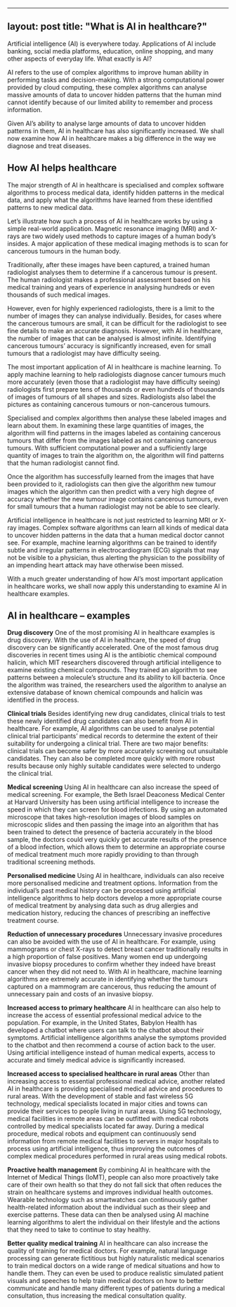 ---
layout: post
title:  "What is AI in healthcare?"
-----

Artificial intelligence (AI) is everywhere today. Applications of AI include banking, social media platforms, education, online shopping, and many other aspects of everyday life. What exactly is AI?

AI refers to the use of complex algorithms to improve human ability in performing tasks and decision-making. With a strong computational power provided by cloud computing, these complex algorithms can analyse massive amounts of data to uncover hidden patterns that the human mind cannot identify because of our limited ability to remember and process information.

Given AI’s ability to analyse large amounts of data to uncover hidden patterns in them, AI in healthcare has also significantly increased. We shall now examine how AI in healthcare makes a big difference in the way we diagnose and treat diseases.

## How AI helps healthcare
The major strength of AI in healthcare is specialised and complex software algorithms to process medical data, identify hidden patterns in the medical data, and apply what the algorithms have learned from these identified patterns to new medical data.

Let’s illustrate how such a process of AI in healthcare works by using a simple real-world application. Magnetic resonance imaging (MRI) and X-rays are two widely used methods to capture images of a human body’s insides. A major application of these medical imaging methods is to scan for cancerous tumours in the human body.

Traditionally, after these images have been captured, a trained human radiologist analyses them to determine if a cancerous tumour is present. The human radiologist makes a professional assessment based on his medical training and years of experience in analysing hundreds or even thousands of such medical images.

However, even for highly experienced radiologists, there is a limit to the number of images they can analyse individually. Besides, for cases where the cancerous tumours are small, it can be difficult for the radiologist to see fine details to make an accurate diagnosis. However, with AI in healthcare, the number of images that can be analysed is almost infinite. Identifying cancerous tumours’ accuracy is significantly increased, even for small tumours that a radiologist may have difficulty seeing.

The most important application of AI in healthcare is machine learning. To apply machine learning to help radiologists diagnose cancer tumours much more accurately (even those that a radiologist may have difficulty seeing) radiologists first prepare tens of thousands or even hundreds of thousands of images of tumours of all shapes and sizes. Radiologists also label the pictures as containing cancerous tumours or non-cancerous tumours.

Specialised and complex algorithms then analyse these labeled images and learn about them. In examining these large quantities of images, the algorithm will find patterns in the images labeled as containing cancerous tumours that differ from the images labeled as not containing cancerous tumours. With sufficient computational power and a sufficiently large quantity of images to train the algorithm on, the algorithm will find patterns that the human radiologist cannot find.

Once the algorithm has successfully learned from the images that have been provided to it, radiologists can then give the algorithm new tumour images which the algorithm can then predict with a very high degree of accuracy whether the new tumour image contains cancerous tumours, even for small tumours that a human radiologist may not be able to see clearly.

Artificial intelligence in healthcare is not just restricted to learning MRI or X-ray images. Complex software algorithms can learn all kinds of medical data to uncover hidden patterns in the data that a human medical doctor cannot see. For example, machine learning algorithms can be trained to identify subtle and irregular patterns in electrocardiogram (ECG) signals that may not be visible to a physician, thus alerting the physician to the possibility of an impending heart attack may have otherwise been missed.

With a much greater understanding of how AI’s most important application in healthcare works, we shall now apply this understanding to examine AI in healthcare examples.

## AI in healthcare – examples

**Drug discovery**
One of the most promising AI in healthcare examples is drug discovery. With the use of AI in healthcare, the speed of drug discovery can be significantly accelerated. One of the most famous drug discoveries in recent times using AI is the antibiotic chemical compound halicin, which MIT researchers discovered through artificial intelligence to examine existing chemical compounds. They trained an algorithm to see patterns between a molecule’s structure and its ability to kill bacteria. Once the algorithm was trained, the researchers used the algorithm to analyse an extensive database of known chemical compounds and halicin was identified in the process.

**Clinical trials**
Besides identifying new drug candidates, clinical trials to test these newly identified drug candidates can also benefit from AI in healthcare. For example, AI algorithms can be used to analyse potential clinical trial participants’ medical records to determine the extent of their suitability for undergoing a clinical trial. There are two major benefits: clinical trials can become safer by more accurately screening out unsuitable candidates. They can also be completed more quickly with more robust results because only highly suitable candidates were selected to undergo the clinical trial.

**Medical screening**
Using AI in healthcare can also increase the speed of medical screening. For example, the Beth Israel Deaconess Medical Center at Harvard University has been using artificial intelligence to increase the speed in which they can screen for blood infections. By using an automated microscope that takes high-resolution images of blood samples on microscopic slides and then passing the image into an algorithm that has been trained to detect the presence of bacteria accurately in the blood sample, the doctors could very quickly get accurate results of the presence of a blood infection, which allows them to determine an appropriate course of medical treatment much more rapidly providing to than through traditional screening methods.

**Personalised medicine**
Using AI in healthcare, individuals can also receive more personalised medicine and treatment options. Information from the individual’s past medical history can be processed using artificial intelligence algorithms to help doctors develop a more appropriate course of medical treatment by analysing data such as drug allergies and medication history, reducing the chances of prescribing an ineffective treatment course.

**Reduction of unnecessary procedures**
Unnecessary invasive procedures can also be avoided with the use of AI in healthcare. For example, using mammograms or chest X-rays to detect breast cancer traditionally results in a high proportion of false positives. Many women end up undergoing invasive biopsy procedures to confirm whether they indeed have breast cancer when they did not need to. With AI in healthcare, machine learning algorithms are extremely accurate in identifying whether the tumours captured on a mammogram are cancerous, thus reducing the amount of unnecessary pain and costs of an invasive biopsy.

**Increased access to primary healthcare**
AI in healthcare can also help to increase the access of essential professional medical advice to the population. For example, in the United States, Babylon Health has developed a chatbot where users can talk to the chatbot about their symptoms. Artificial intelligence algorithms analyse the symptoms provided to the chatbot and then recommend a course of action back to the user. Using artificial intelligence instead of human medical experts, access to accurate and timely medical advice is significantly increased.

**Increased access to specialised healthcare in rural areas**
Other than increasing access to essential professional medical advice, another related AI in healthcare is providing specialised medical advice and procedures to rural areas. With the development of stable and fast wireless 5G technology, medical specialists located in major cities and towns can provide their services to people living in rural areas. Using 5G technology, medical facilities in remote areas can be outfitted with medical robots controlled by medical specialists located far away. During a medical procedure, medical robots and equipment can continuously send information from remote medical facilities to servers in major hospitals to process using artificial intelligence, thus improving the outcomes of complex medical procedures performed in rural areas using medical robots.

**Proactive health management**
By combining AI in healthcare with the Internet of Medical Things (IoMT), people can also more proactively take care of their own health so that they do not fall sick that often reduces the strain on healthcare systems and improves individual health outcomes. Wearable technology such as smartwatches can continuously gather health-related information about the individual such as their sleep and exercise patterns. These data can then be analysed using AI machine learning algorithms to alert the individual on their lifestyle and the actions that they need to take to continue to stay healthy.

**Better quality medical training**
AI in healthcare can also increase the quality of training for medical doctors. For example, natural language processing can generate fictitious but highly naturalistic medical scenarios to train medical doctors on a wide range of medical situations and how to handle them. They can even be used to produce realistic simulated patient visuals and speeches to help train medical doctors on how to better communicate and handle many different types of patients during a medical consultation, thus increasing the medical consultation quality.
